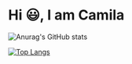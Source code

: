 # Hi :smiley:, I am Camila


![Anurag's GitHub stats](https://github-readme-stats.vercel.app/api?username=mibezerra&show_icons=true&&theme=radical)


[![Top Langs](https://github-readme-stats.vercel.app/api/top-langs/?username=mibezerra)](https://github.com/mibezerra/github-readme-stats&theme=radical)
